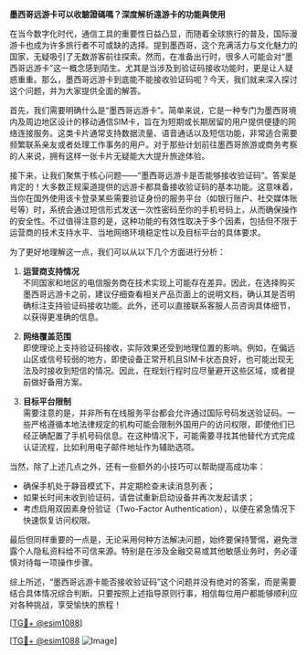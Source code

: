 **墨西哥远游卡可以收驗證碼嗎？深度解析遠游卡的功能與使用**

在当今数字化时代，通信工具的重要性日益凸显，而随着全球旅行的普及，国际漫游卡也成为许多旅行者不可或缺的选择。提到墨西哥，这个充满活力与文化魅力的国家，无疑吸引了无数游客前往探索。然而，在准备出行时，很多人可能会对“墨西哥远游卡”这一概念感到陌生。尤其是当涉及到验证码接收功能时，更是让人疑惑重重。那么，墨西哥远游卡到底能不能接收验证码呢？今天，我们就来深入探讨这个问题，并为大家提供全面的解答。

首先，我们需要明确什么是“墨西哥远游卡”。简单来说，它是一种专门为墨西哥境内及周边地区设计的移动通信SIM卡，旨在为短期或长期居留的用户提供便捷的网络连接服务。这类卡片通常支持数据流量、语音通话以及短信功能，非常适合需要频繁联系亲友或者处理工作事务的用户。对于那些计划前往墨西哥旅游或商务考察的人来说，拥有这样一张卡片无疑能大大提升旅途体验。

接下来，让我们聚焦于核心问题——“墨西哥远游卡是否能够接收验证码”。答案是肯定的！大多数正规渠道提供的远游卡都具备接收验证码的基本功能。这意味着，当你在国外使用该卡登录某些需要验证身份的服务平台（如银行账户、社交媒体账号等）时，系统会通过短信形式发送一次性密码至你的手机号码上，从而确保操作的安全性。不过值得注意的是，这种功能的有效性取决于多个因素，包括但不限于运营商的技术支持水平、当地网络环境稳定性以及目标平台的具体要求。

为了更好地理解这一点，我们可以从以下几个方面进行分析：

1. **运营商支持情况**  
   不同国家和地区的电信服务商在技术实现上可能存在差异。因此，在选择购买墨西哥远游卡之前，建议仔细查看相关产品页面上的说明文档，确认其是否明确标注支持验证码接收功能。此外，还可以直接联系客服人员咨询具体细节，以获得更准确的信息。

2. **网络覆盖范围**  
   即使理论上支持验证码接收，实际效果还受到地理位置的影响。例如，在偏远山区或信号较弱的地方，即使设备正常开机且SIM卡状态良好，也可能出现无法及时接收到短信的情况。因此，在规划行程时应尽量避开这些区域，或者提前做好备用方案。

3. **目标平台限制**  
   需要注意的是，并非所有在线服务平台都会允许通过国际号码发送验证码。一些严格遵循本地法律规定的机构可能会限制外国用户的访问权限，即使他们已经正确配置了手机号码信息。在这种情况下，可能需要寻找其他替代方式完成认证流程，比如利用电子邮件地址作为辅助选项。

当然，除了上述几点之外，还有一些额外的小技巧可以帮助提高成功率：

- 确保手机处于静音模式下，并定期检查未读消息列表；
- 如果长时间未收到验证码，请尝试重新启动设备并再次发起请求；
- 考虑启用双因素身份验证（Two-Factor Authentication），以便在紧急情况下快速恢复访问权限。

最后但同样重要的一点是，无论采用何种方法解决问题，始终要保持警惕，避免泄露个人隐私资料给不可信来源。特别是在涉及金融交易或其他敏感业务时，务必谨慎对待每一项操作步骤。

综上所述，“墨西哥远游卡能否接收验证码”这个问题并没有绝对的答案，而是需要结合具体情况综合判断。只要按照上述指导原则行事，相信每位用户都能够顺利应对各种挑战，享受愉快的旅程！

[[TG💪+ @esim1088](https://t.me/s/esim1088)]

[[TG💪+ @esim1088](https://t.me/s/esim1088) ![Image](https://i.postimg.cc/4NQfJmqS/Snipaste-2025-05-13-00-14-12.png)]